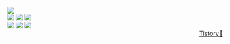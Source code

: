 <!--
**5y0ung4/5y0ung4** is a ✨ _special_ ✨ repository because its `README.md` (this file) appears on your GitHub profile.

Here are some ideas to get you started:

- 🔭 I’m currently working on ...
- 🌱 I’m currently learning ...
- 👯 I’m looking to collaborate on ...
- 🤔 I’m looking for help with ...
- 💬 Ask me about ...
- 📫 How to reach me: ...
- 😄 Pronouns: ...
- ⚡ Fun fact: ...
-->

<div align = "left">
	<img src="https://capsule-render.vercel.app/api?type=waving&color=0:B2E4FF,100:959BDC&height=120&section=header&text=💻Young's%20Github🖥️&fontSize=30&" />
<!-- 	<h4>✨🫧Stack🫧✨</h4> -->
</div>
<div align="left">
	<img src="https://img.shields.io/badge/Java-007396?style=flat&logo=Java&logoColor=white" />
	<img src="https://img.shields.io/badge/HTML5-E34F26?style=flat&logo=HTML5&logoColor=white" />
<!-- 	<img src="https://img.shields.io/badge/CSS3-1572B6?style=flat&logo=CSS3&logoColor=white" /> -->
	<img src="https://img.shields.io/badge/JavaScript-F7DF1E?style=flat&logo=JavaScript&logoColor=white" /><br>
	<img src="https://img.shields.io/badge/C++-00599C?style=flat&logo=C++&logoColor=white" />
<!-- 	<img src="https://img.shields.io/badge/C-A8B9CC?style=flat&logo=C&logoColor=white" /> -->
	<img src="https://img.shields.io/badge/Python-3776AB?style=flat&logo=Python&logoColor=white" />
	<img src="https://img.shields.io/badge/Unity-FFFFFF?style=flat&logo=Unity&logoColor=black" />
</div>





<div align = "right">
	<div style = "display:inline;">
		<!--<p>What I learn</p>-->
		<a href = "https://livealittle.tistory.com/">Tistory📝</a>
	</div>
</div>
